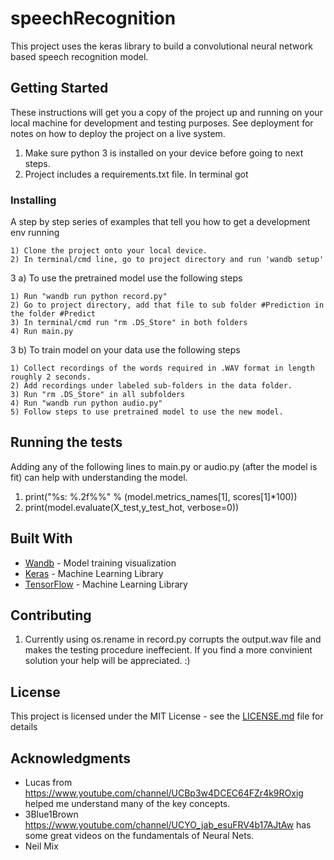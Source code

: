 # speechRecognition

This project uses the keras library to build a convolutional neural network based speech recognition model.

## Getting Started

These instructions will get you a copy of the project up and running on your local machine for development and testing purposes. See deployment for notes on how to deploy the project on a live system.

1) Make sure python 3 is installed on your device before going to next steps.
2) Project includes a requirements.txt file. In terminal got 

### Installing

A step by step series of examples that tell you how to get a development env running
```
1) Clone the project onto your local device.
2) In terminal/cmd line, go to project directory and run 'wandb setup'
```
3 a) To use the pretrained model use the following steps
```
1) Run "wandb run python record.py"
2) Go to project directory, add that file to sub folder #Prediction in the folder #Predict
3) In terminal/cmd run "rm .DS_Store" in both folders
4) Run main.py
```
3 b) To train model on your data use the following steps
```
1) Collect recordings of the words required in .WAV format in length roughly 2 seconds.
2) Add recordings under labeled sub-folders in the data folder.
3) Run "rm .DS_Store" in all subfolders
4) Run "wandb run python audio.py"
5) Follow steps to use pretrained model to use the new model.
```

## Running the tests

Adding any of the following lines to main.py or audio.py (after the model is fit) can help with understanding the model.

1) print("%s: %.2f%%" % (model.metrics_names[1], scores[1]*100))
2) print(model.evaluate(X_test,y_test_hot, verbose=0))


## Built With

* [Wandb](http://www.wandb.com/) - Model training visualization
* [Keras](https://www.Keras.com) - Machine Learning Library
* [TensorFlow](https://www.Tensorflow.com) - Machine Learning Library

## Contributing

1) Currently using os.rename in record.py corrupts the output.wav file and makes the testing procedure ineffecient. If you find a more convinient solution your help will be appreciated. :)


## License

This project is licensed under the MIT License - see the [LICENSE.md](LICENSE.md) file for details

## Acknowledgments

* Lucas from https://www.youtube.com/channel/UCBp3w4DCEC64FZr4k9ROxig helped me understand many of the key concepts.
* 3Blue1Brown https://www.youtube.com/channel/UCYO_jab_esuFRV4b17AJtAw has some great videos on the fundamentals of Neural Nets.
* Neil Mix
